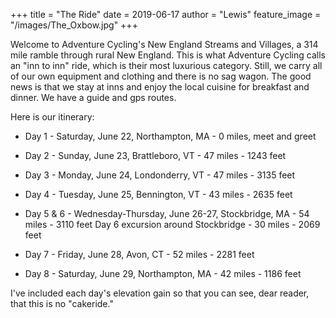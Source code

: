 +++
title = "The Ride"
date = 2019-06-17
author = "Lewis"
feature_image =  "/images/The_Oxbow.jpg"
+++

Welcome to Adventure Cycling's New England Streams and Villages, a 314 mile ramble through rural New England. This is what Adventure Cycling calls an "inn to inn" ride, which is their most luxurious category. Still, we carry all of our own equipment and clothing and there is no sag wagon. The good news is that we stay at inns and enjoy the local cuisine for breakfast and dinner. We have a guide and gps routes.

Here is our itinerary:


-  Day 1 - Saturday, June 22, Northampton, MA - 0 miles, meet and greet

-  Day 2 - Sunday, June 23, Brattleboro, VT - 47 miles - 1243 feet

-  Day 3 - Monday, June 24, Londonderry, VT - 47 miles - 3135 feet

-  Day 4 - Tuesday, June 25, Bennington, VT - 43 miles - 2635 feet

-  Day 5 & 6 - Wednesday-Thursday, June 26-27, Stockbridge, MA - 54 miles - 3110 feet
    Day 6 excursion around Stockbridge - 30 miles - 2069 feet

-  Day 7 - Friday, June 28, Avon, CT - 52 miles - 2281 feet

-  Day 8 - Saturday, June 29, Northampton, MA - 42 miles - 1186 feet

I've included each day's elevation gain so that you can see, dear reader, that this is no "cakeride."